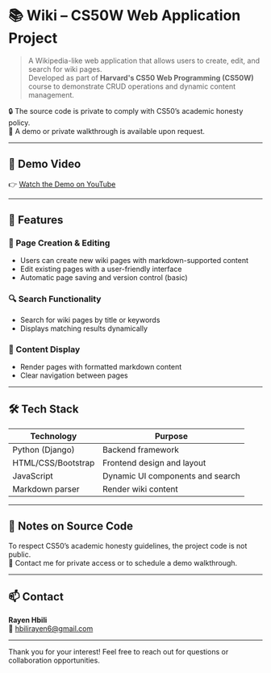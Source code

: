 # 📚 Wiki – CS50W Web Application Project

> A Wikipedia-like web application that allows users to create, edit, and search for wiki pages.  
> Developed as part of **Harvard's CS50 Web Programming (CS50W)** course to demonstrate CRUD operations and dynamic content management.

🔒 The source code is private to comply with CS50’s academic honesty policy.  
📩 A demo or private walkthrough is available upon request.

---

## 🎥 Demo Video

👉 [Watch the Demo on YouTube](https://youtu.be/bZH6QLm9vD8)

---

## 🧠 Features

### 📝 Page Creation & Editing
- Users can create new wiki pages with markdown-supported content
- Edit existing pages with a user-friendly interface
- Automatic page saving and version control (basic)

### 🔍 Search Functionality
- Search for wiki pages by title or keywords
- Displays matching results dynamically

### 📄 Content Display
- Render pages with formatted markdown content
- Clear navigation between pages

---

## 🛠 Tech Stack

| Technology | Purpose                  |
|------------|--------------------------|
| Python (Django) | Backend framework      |
| HTML/CSS/Bootstrap | Frontend design and layout |
| JavaScript | Dynamic UI components and search |
| Markdown parser | Render wiki content     |

---

## 📝 Notes on Source Code

To respect CS50’s academic honesty guidelines, the project code is not public.  
📩 Contact me for private access or to schedule a demo walkthrough.

---

## 📫 Contact

**Rayen Hbili**  
📧 hbilirayen6@gmail.com

---

Thank you for your interest! Feel free to reach out for questions or collaboration opportunities.
